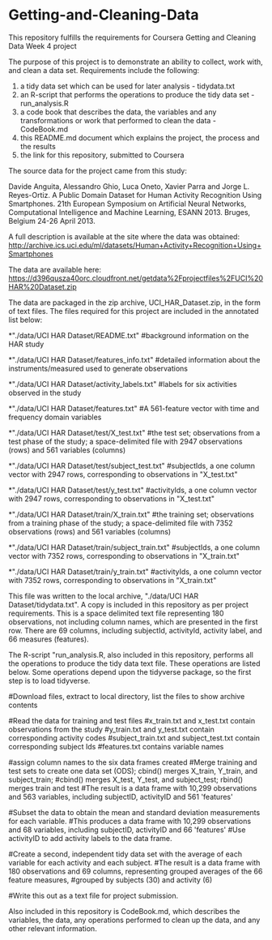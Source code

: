 # Getting-and-Cleaning-Data
This repository fulfills the requirements for Coursera Getting and Cleaning Data Week 4 project

The purpose of this project is to demonstrate an ability to collect, work with, and clean a data set. Requirements include the following:
  1) a tidy data set which can be used for later analysis - tidydata.txt
  2) an R-script that performs the operations to produce the tidy data set - run_analysis.R
  3) a code book that describes the data, the variables and any transformations or work that performed to clean the data - CodeBook.md
  4) this README.md document which explains the project, the process and the results
  5) the link for this repository, submitted to Coursera
  
The source data for the project came from this study:

  Davide Anguita, Alessandro Ghio, Luca Oneto, Xavier Parra and Jorge L. Reyes-Ortiz.
  A Public Domain Dataset for Human Activity Recognition Using Smartphones.
  21th European Symposium on Artificial Neural Networks, Computational Intelligence and Machine Learning, ESANN 2013.
  Bruges, Belgium 24-26 April 2013.
  
A full description is available at the site where the data was obtained:
  http://archive.ics.uci.edu/ml/datasets/Human+Activity+Recognition+Using+Smartphones

The data are available here:
  https://d396qusza40orc.cloudfront.net/getdata%2Fprojectfiles%2FUCI%20HAR%20Dataset.zip
  
The data are packaged in the zip archive, UCI_HAR_Dataset.zip, in the form of text files.  The files required for this project are included in the annotated list below:

  *"./data/UCI HAR Dataset/README.txt"
      #background information on the HAR study
      
  *"./data/UCI HAR Dataset/features_info.txt"
      #detailed information about the instruments/measured used to generate observations
      
      

  *"./data/UCI HAR Dataset/activity_labels.txt"
      #labels for six activities observed in the study



*"./data/UCI HAR Dataset/features.txt"
#A 561-feature vector with time and frequency domain variables


*"./data/UCI HAR Dataset/test/X_test.txt"
#the test set; observations from a test phase of the study; a space-delimited file with 2947 observations (rows) and 561 variables (columns) 

*"./data/UCI HAR Dataset/test/subject_test.txt"
#subjectIds, a one column vector with 2947 rows, corresponding to observations in "X_test.txt"


*"./data/UCI HAR Dataset/test/y_test.txt"
#activityIds, a one column vector with 2947 rows, corresponding to observations in "X_test.txt"

*"./data/UCI HAR Dataset/train/X_train.txt"
#the training set; observations from a training phase of the study; a space-delimited file with 7352 observations (rows) and 561 variables (columns) 

*"./data/UCI HAR Dataset/train/subject_train.txt"
#subjectIds, a one column vector with 7352 rows, corresponding to observations in "X_train.txt"

*"./data/UCI HAR Dataset/train/y_train.txt"
#activityIds, a one column vector with 7352 rows, corresponding to observations in "X_train.txt"

This file was written to the local archive, "./data/UCI HAR Dataset/tidydata.txt".  A copy is included in this repository as per project requirements.  This is a space delimited text file representing 180 observations, not including column names, which are presented in the first row.  There are 69 columns, including subjectId, activityId, activity label, and 66 measures (features).  

The R-script "run_analysis.R, also included in this repository, performs all the operations to produce the tidy data text file.  These operations are listed below. Some operations depend upon the tidyverse package, so the first step is to load tidyverse.

#Download files, extract to local directory, list the files to show archive contents

#Read the data for training and test files
  #x_train.txt and x_test.txt contain observations from the study
  #y_train.txt and y_test.txt contain corresponding activity codes
  #subject_train.txt and subject_test.txt contain corresponding subject Ids
  #features.txt contains variable names

#assign column names to the six data frames created
#Merge training and test sets to create one data set (ODS); cbind() merges X_train, Y_train, and subject_train;
  #cbind() merges X_test, Y_test, and subject_test; rbind() merges train and test
  #The result is a data frame with 10,299 observations and 563 variables, including subjectID, activityID and 561 'features'

#Subset the data to obtain the mean and standard deviation measurements for each variable.
  #This produces a data frame with 10,299 observations and 68 variables, including subjectID, activityID and 66 'features'
#Use activityID to add activity labels to the data frame.

#Create a second, independent tidy data set with the average of each variable for each activity and each subject.
  #The result is a data frame with 180 observations and 69 columns, representing grouped averages of the 66 feature measures,
  #grouped by subjects (30) and activity (6)
  
#Write this out as a text file for project submission.

Also included in this repository is CodeBook.md, which describes the variables, the data, any operations performed to clean up the data, and any other relevant information.
